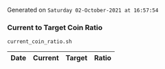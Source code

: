 Generated on `Saturday 02-October-2021 at 16:57:54`

### Current to Target Coin Ratio
`current_coin_ratio.sh`

Date|Current|Target|Ratio
---|---|---|---
